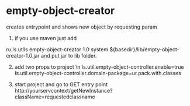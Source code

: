 # empty-object-creator
creates entrypoint and shows new object by requesting param 

1. if you use maven
  just add 
  <dependency>
      <groupId>ru.ls.utils</groupId>
      <artifactId>empty-object-creator</artifactId>
      <version>1.0</version>
      <scope>system</scope>
      <systemPath>${basedir}/lib/empty-object-creator-1.0.jar</systemPath>
  </dependency>
  and put jar to lib folder.

2. add two props to project \n
ls.util.empty-object-controller.enable=true
ls.util.empty-object-controller.domain-package=ur.pack.with.classes 

3. start project and go to GET entry point  http://yourservcontext/getNewInstance?className=requestedclassname
